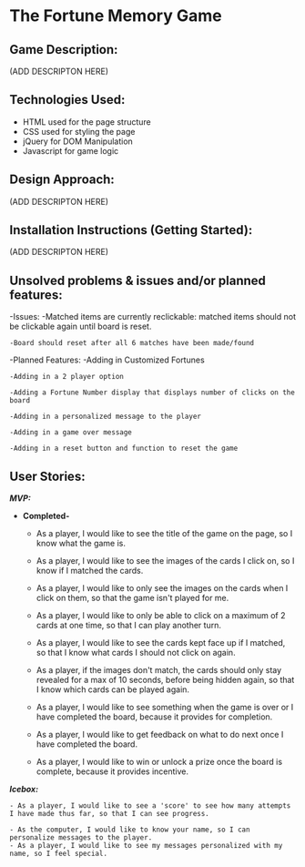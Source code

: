 
# The Fortune Memory Game

## Game Description:

  (ADD DESCRIPTON HERE)

## Technologies Used:

  - HTML used for the page structure
  - CSS used for styling the page
  - jQuery for DOM Manipulation
  - Javascript for game logic

## Design Approach:

  (ADD DESCRIPTON HERE)

## Installation Instructions (Getting Started):

  (ADD DESCRIPTON HERE)

## Unsolved problems & issues and/or planned features:

  -Issues:
    -Matched items are currently reclickable: matched items should not be clickable again until board is reset.

    -Board should reset after all 6 matches have been made/found

  -Planned Features:
    -Adding in Customized Fortunes

    -Adding in a 2 player option

    -Adding a Fortune Number display that displays number of clicks on the board

    -Adding in a personalized message to the player

    -Adding in a game over message

    -Adding in a reset button and function to reset the game

## User Stories:

  ***MVP:***

  - **Completed-**

    - As a player, I would like to see the title of the game on the page, so I know what the game is.

    - As a player, I would like to see the images of the cards I click on, so I know if I matched the cards.

    - As a player, I would like to only see the images on the cards when I click on them, so that the game isn't played for me.

    - As a player, I would like to only be able to click on a maximum of 2 cards at one time, so that I can play another turn.

    - As a player, I would like to see the cards kept face up if I matched, so that I know what cards I should not click on again.

    - As a player, if the images don't match, the cards should only stay revealed for a max of 10 seconds, before being hidden again, so that I know which cards can be played again.

    - As a player, I would like to see something when the game is over or I have completed the board, because it provides for completion.

    - As a player, I would like to get feedback on what to do next once I have completed the board.

    - As a player, I would like to win or unlock a prize once the board is complete, because it provides incentive.


***Icebox:***

    - As a player, I would like to see a 'score' to see how many attempts I have made thus far, so that I can see progress.

    - As the computer, I would like to know your name, so I can personalize messages to the player.
    - As a player, I would like to see my messages personalized with my name, so I feel special.



